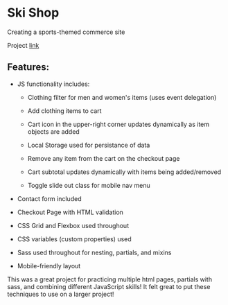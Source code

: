 # Ski Shop
Creating a sports-themed commerce site

Project [link](https://apcurran.github.io/ski-shop/)

## Features:

- JS functionality includes:

    - Clothing filter for men and women's items (uses event delegation)

    - Add clothing items to cart

    - Cart icon in the upper-right corner updates dynamically as item objects are added

    - Local Storage used for persistance of data

    - Remove any item from the cart on the checkout page

    - Cart subtotal updates dynamically with items being added/removed

    - Toggle slide out class for mobile nav menu

- Contact form included

- Checkout Page with HTML validation

- CSS Grid and Flexbox used throughout

- CSS variables (custom properties) used

- Sass used throughout for nesting, partials, and mixins

- Mobile-friendly layout

This was a great project for practicing multiple html pages, partials with sass, and combining different JavaScript skills!  It felt great to put these techniques to use on a larger project!  